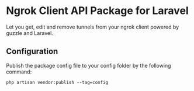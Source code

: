 # Ngrok Client API Package for Laravel

Let you get, edit and remove tunnels from your ngrok client powered by guzzle and Laravel.

## Configuration
Publish the package config file to your config folder by the following command:

    php artisan vendor:publish --tag=config